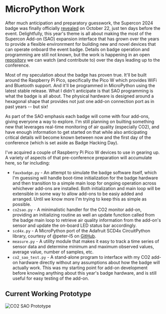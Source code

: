 # MicroPython Work


After much anticipation and preparatory guesswork, the Supercon 2024 badge was finally officially [revealed](https://hackaday.com/2024/10/22/the-2024-hackaday-supercon-sao-badge-reveal/) on October 22, just ten days before the event.  Delightfully, this year's theme is all about making the most of the Supercon Add-on (SAO) expansion interface that has grown over the years to provide a flexible environrment for building new and novel devices that can operate onboard the event badge. Details on badge operation and programming are still not known, but the work is happening in an open [repository](https://github.com/Hack-a-Day/2024-Supercon-8-Add-On-Badge) we can watch (and contribute to) over the days leading up to the conference.

Most of my speculation about the badge has proven true.  It'll be built around the Raspberry Pi Pico, specifically the Pico W which provides WiFi and Bluetooth support.  And it'll be programmed in MicroPython using the latest stable release.  What I didn't anticipate is that SAO programming is what the badge is all about.  The physical hardware is designed around a hexagonal shape that provides not just one add-on connection port as in past years -- but six!

As part of the SAO emphasis each badge will come with four add-ons, giving everyone a way to explore.  I'm still planning on builting something new that leverages real-time monitoring of air quality (especially CO2), and have enough information to get started on that while also anticipating critical details will become known between now and the first day of the conference (which is set aside as Badge Hacking Day).

I've acquired a couple of Raspberry Pi Pico W devices to use in gearing up.  A variety of aspects of that pre-conference preparation will accumulate here, so far including:

* `fauxbadge.py` - An attempt to simulate the badge software itself, which I'm guessing will handle boot-time initialization for the badge hardware and then transition to a simple main loop for ongoing operation across whichever add-ons are installed.  Both initialization and main loop will be extensible in some way to allow add-ons to be easiy added and arranged.  Until we know more I'm trying to keep this as simple as possible.
* `co2sao.py` - A minimalistic handler for the CO2 monitor add-on, providing an initializing routine as well an update function called from the badge main loop to retrieve air quality information from the add-on's sensor and update the on-board LED status bar accordingly.
* `scd4x.py` - A MicroPython port of the Adafruit SCD4x CircuitPython library, courtesy of @peter-l5 on [GitHub](https://github.com/peter-l5/MicroPython_SCD4X).
* `measure.py` - A utility module that makes it easy to track a time series of sensor data and determine minimum and maximum observed values, average value, number of samples, etc.
* `co2_sao_test.py` - A stand-alone program to interface with my CO2 add-on hardware directly without any assumptions about how the badge will actually work.  This was my starting point for add-on development before knowing anything about this year's badge hardware, and is still useful for easy testing of the add-on.

## Current Working Prototype
![CO2 SAO Prototype](/assets/co2sao.jpg)